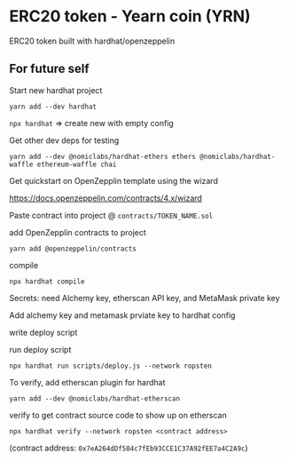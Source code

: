 # ERC20 token - Yearn coin (YRN)

ERC20 token built with hardhat/openzeppelin

## For future self

Start new hardhat project

`yarn add --dev hardhat`

`npx hardhat` => create new with empty config

Get other dev deps for testing

```
yarn add --dev @nomiclabs/hardhat-ethers ethers @nomiclabs/hardhat-waffle ethereum-waffle chai
```

Get quickstart on OpenZepplin template using the wizard

https://docs.openzeppelin.com/contracts/4.x/wizard

Paste contract into project @ `contracts/TOKEN_NAME.sol`

add OpenZepplin contracts to project

`yarn add @openzeppelin/contracts`

compile

`npx hardhat compile`

Secrets: need Alchemy key, etherscan API key, and MetaMask private key

Add alchemy key and metamask prviate key to hardhat config

write deploy script

run deploy script

`npx hardhat run scripts/deploy.js --network ropsten`

To verify, add etherscan plugin for hardhat

`yarn add --dev @nomiclabs/hardhat-etherscan`

verify to get contract source code to show up on etherscan

`npx hardhat verify --network ropsten <contract address>`

(contract address: `0x7eA264dDf584c7fEb93CCE1C37A92fEE7a4C2A9c`)
